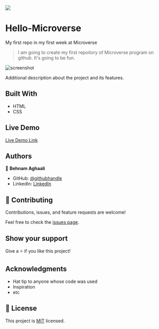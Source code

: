 ![](https://img.shields.io/badge/Microverse-blueviolet)

# Hello-Microverse
My first repo in my first week at Microverse


> I am going to create my first repoitory of Microverse program on github. It's going to be fun.

![screenshot](https://raw.githubusercontent.com/microverseinc/readme-template/master/app_screenshot.png)

Additional description about the project and its features.

## Built With

- HTML
- CSS

## Live Demo

[Live Demo Link](https://livedemo.com)



## Authors

👤 **Behnam Aghaali**

- GitHub: [@githubhandle](https://github.com/Behnam1369)
- LinkedIn: [LinkedIn](https://www.linkedin.com/in/behnam-aghaali-62561375)


## 🤝 Contributing

Contributions, issues, and feature requests are welcome!

Feel free to check the [issues page](../../issues/).

## Show your support

Give a ⭐️ if you like this project!

## Acknowledgments

- Hat tip to anyone whose code was used
- Inspiration
- etc

## 📝 License

This project is [MIT](./MIT.md) licensed.
